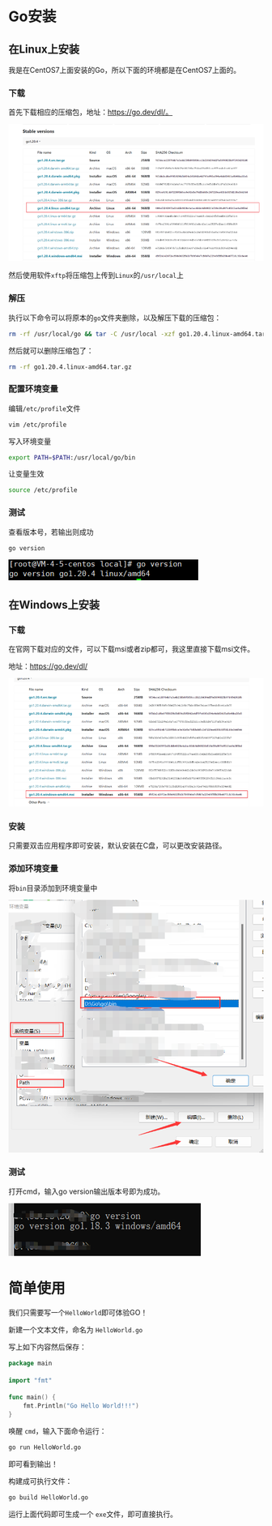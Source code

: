 # Go安装

## 在Linux上安装 

我是在CentOS7上面安装的Go，所以下面的环境都是在CentOS7上面的。

### 下载 

首先下载相应的压缩包，地址：https://go.dev/dl/。

![image.png](./assets/1683772760154-3534eb1e-9a2e-4dfe-8006-a4269252b1a5.png)

然后使用软件﻿`xftp`﻿将压缩包上传到`Linux`的﻿`/usr/local`﻿上

### 解压 

执行以下命令可以将原本的﻿`go`﻿文件夹删除，以及解压下载的压缩包：

```sh
rm -rf /usr/local/go && tar -C /usr/local -xzf go1.20.4.linux-amd64.tar.gz
```

然后就可以删除压缩包了：

```sh
rm -rf go1.20.4.linux-amd64.tar.gz
```

### 配置环境变量 

编辑﻿`/etc/profile`﻿文件

```sh
vim /etc/profile
```

写入环境变量

```sh
export PATH=$PATH:/usr/local/go/bin
```

让变量生效

```sh
source /etc/profile
```

### 测试 

查看版本号，若输出则成功

```sh
go version
```

![image.png](./assets/1683773041930-a6aa297e-7b4e-4b4f-828d-257d58e06846.png)

## 在Windows上安装 

### 下载 

在官网下载对应的文件，可以下载﻿msi﻿或者﻿zip﻿都可，我这里直接下载﻿msi﻿文件。

地址：https://go.dev/dl/

![image.png](./assets/1683773143693-2de32e80-ddfe-4c7b-8597-9e74d4c2740b.png)

### 安装 

只需要双击应用程序即可安装，默认安装在C盘，可以更改安装路径。

### 添加环境变量 

将﻿`bin`﻿目录添加到环境变量中

![image.png](./assets/1683773289903-04a120c9-3e75-4aa0-9efb-518581c786f1.png)

### 测试 

打开﻿cmd﻿，输入﻿go version﻿输出版本号即为成功。

![image.png](./assets/1683773334261-4b91b988-5252-4a3f-a442-5068a8b825a4.png)

# ﻿简单使用

我们只需要写一个`HelloWorld`即可体验GO！

新建一个文本文件，命名为 `HelloWorld.go`

写上如下内容然后保存：

```go
package main

import "fmt"

func main() {
    fmt.Println("Go Hello World!!!")
}
```

唤醒 `cmd`，输入下面命令运行：

```sh
go run HelloWorld.go
```

即可看到输出！

构建成可执行文件：

```sh
go build HelloWorld.go
```

运行上面代码即可生成一个 `exe`文件，即可直接执行。

